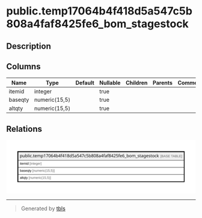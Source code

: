 # public.temp17064b4f418d5a547c5b808a4faf8425fe6_bom_stagestock

## Description

## Columns

| Name | Type | Default | Nullable | Children | Parents | Comment |
| ---- | ---- | ------- | -------- | -------- | ------- | ------- |
| itemid | integer |  | true |  |  |  |
| baseqty | numeric(15,5) |  | true |  |  |  |
| altqty | numeric(15,5) |  | true |  |  |  |

## Relations

![er](public.temp17064b4f418d5a547c5b808a4faf8425fe6_bom_stagestock.svg)

---

> Generated by [tbls](https://github.com/k1LoW/tbls)
